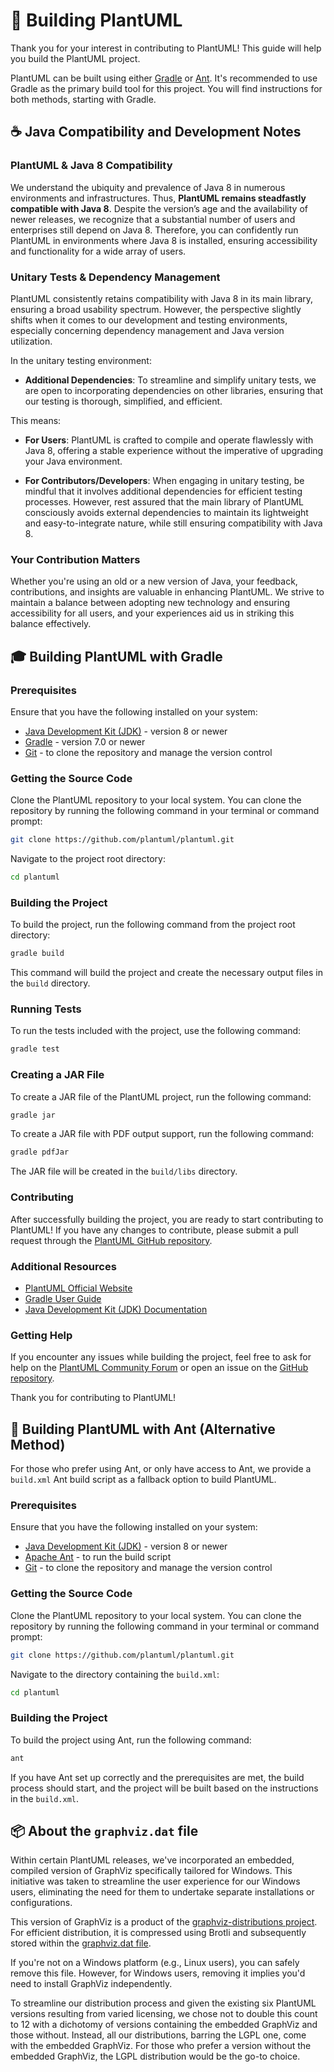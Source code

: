 # 🚧 Building PlantUML

Thank you for your interest in contributing to PlantUML! This guide will help you build the PlantUML project.

PlantUML can be built using either [Gradle](#-building-plantuml-with-gradle) or [Ant](#-building-plantuml-with-ant-alternative-method). It's recommended to use Gradle as the primary build tool for this project. You will find instructions for both methods, starting with Gradle.

## ☕ Java Compatibility and Development Notes

### PlantUML & Java 8 Compatibility

We understand the ubiquity and prevalence of Java 8 in numerous environments and infrastructures. Thus, **PlantUML remains steadfastly compatible with Java 8**. Despite the version’s age and the availability of newer releases, we recognize that a substantial number of users and enterprises still depend on Java 8. Therefore, you can confidently run PlantUML in environments where Java 8 is installed, ensuring accessibility and functionality for a wide array of users.

### Unitary Tests & Dependency Management

PlantUML consistently retains compatibility with Java 8 in its main library, ensuring a broad usability spectrum. However, the perspective slightly shifts when it comes to our development and testing environments, especially concerning dependency management and Java version utilization.

In the unitary testing environment:
- **Additional Dependencies**: To streamline and simplify unitary tests, we are open to incorporating dependencies on other libraries, ensuring that our testing is thorough, simplified, and efficient.

This means:
- **For Users**: PlantUML is crafted to compile and operate flawlessly with Java 8, offering a stable experience without the imperative of upgrading your Java environment.
  
- **For Contributors/Developers**: When engaging in unitary testing, be mindful that it involves additional dependencies for efficient testing processes. However, rest assured that the main library of PlantUML consciously avoids external dependencies to maintain its lightweight and easy-to-integrate nature, while still ensuring compatibility with Java 8.

### Your Contribution Matters

Whether you're using an old or a new version of Java, your feedback, contributions, and insights are valuable in enhancing PlantUML. We strive to maintain a balance between adopting new technology and ensuring accessibility for all users, and your experiences aid us in striking this balance effectively.

## 🎓 Building PlantUML with Gradle

### Prerequisites

Ensure that you have the following installed on your system:

- [Java Development Kit (JDK)](https://jdk.java.net/) - version 8 or newer
- [Gradle](https://gradle.org/install/) - version 7.0 or newer
- [Git](https://git-scm.com/book/en/v2/Getting-Started-Installing-Git) - to clone the repository and manage the version control

### Getting the Source Code

Clone the PlantUML repository to your local system. You can clone the repository by running the following command in your terminal or command prompt:

```sh
git clone https://github.com/plantuml/plantuml.git
```

Navigate to the project root directory:

```sh
cd plantuml
```

### Building the Project

To build the project, run the following command from the project root directory:

```sh
gradle build
```

This command will build the project and create the necessary output files in the `build` directory.

### Running Tests

To run the tests included with the project, use the following command:

```sh
gradle test
```

### Creating a JAR File

To create a JAR file of the PlantUML project, run the following command:

```sh
gradle jar
```

To create a JAR file with PDF output support, run the following command:

```sh
gradle pdfJar
```

The JAR file will be created in the `build/libs` directory.

### Contributing

After successfully building the project, you are ready to start contributing to PlantUML! If you have any changes to contribute, please submit a pull request through the [PlantUML GitHub repository](https://github.com/plantuml/plantuml).

### Additional Resources

- [PlantUML Official Website](https://plantuml.com/)
- [Gradle User Guide](https://docs.gradle.org/current/userguide/userguide.html)
- [Java Development Kit (JDK) Documentation](https://docs.oracle.com/javase/11/)

### Getting Help

If you encounter any issues while building the project, feel free to ask for help on the [PlantUML Community Forum](https://forum.plantuml.net/) or open an issue on the [GitHub repository](https://github.com/plantuml/plantuml/issues).

Thank you for contributing to PlantUML!

## 🐜 Building PlantUML with Ant (Alternative Method)

For those who prefer using Ant, or only have access to Ant, we provide a `build.xml` Ant build script as a fallback option to build PlantUML.

### Prerequisites

Ensure that you have the following installed on your system:

- [Java Development Kit (JDK)](https://jdk.java.net/) - version 8 or newer
- [Apache Ant](https://ant.apache.org/bindownload.cgi) - to run the build script
- [Git](https://git-scm.com/book/en/v2/Getting-Started-Installing-Git) - to clone the repository and manage the version control

### Getting the Source Code

Clone the PlantUML repository to your local system. You can clone the repository by running the following command in your terminal or command prompt:

```sh
git clone https://github.com/plantuml/plantuml.git
```

Navigate to the directory containing the `build.xml`:

```sh
cd plantuml
```

### Building the Project

To build the project using Ant, run the following command:

```sh
ant
```

If you have Ant set up correctly and the prerequisites are met, the build process should start, and the project will be built based on the instructions in the `build.xml`.


## 📦 About the `graphviz.dat` file

Within certain PlantUML releases, we've incorporated an embedded, compiled version of GraphViz specifically tailored for Windows. This initiative was taken to streamline the user experience for our Windows users, eliminating the need for them to undertake separate installations or configurations.

This version of GraphViz is a product of the [graphviz-distributions project](https://github.com/plantuml/graphviz-distributions). For efficient distribution, it is compressed using Brotli and subsequently stored within the [graphviz.dat file](https://github.com/plantuml/plantuml/tree/master/src/net/sourceforge/plantuml/windowsdot).

If you're not on a Windows platform (e.g., Linux users), you can safely remove this file. However, for Windows users, removing it implies you'd need to install GraphViz independently.

To streamline our distribution process and given the existing six PlantUML versions resulting from varied licensing, we chose not to double this count to 12 with a dichotomy of versions containing the embedded GraphViz and those without. Instead, all our distributions, barring the LGPL one, come with the embedded GraphViz. For those who prefer a version without the embedded GraphViz, the LGPL distribution would be the go-to choice.

